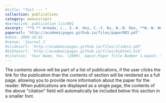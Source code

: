 ```yaml
---
#title: "Test --- "
collection: publications
category: manuscripts
#permalink: publication_list001
excerpt: '**3.** Armada, L., S.-K. Hsu, C.-Y. Ku, W.-B. Doo, **W.-N. Wu**, C. Dimalanta, and G. Yumul (2012), Possible northward extension of the Philippine Fault Zone offshore Luzon Island (Philippines), ***Marine Geophysical Research***, 33, 369-377, doi:10.1007/s11001-013-9169-5.'
paperurl: 'http://academicpages.github.io/files/paper003.pdf'
#date: 2009-10-01
#venue: 'Journal 1'
#slidesurl: 'http://academicpages.github.io/files/slides1.pdf'
#bibtexurl: 'http://academicpages.github.io/files/bibtex1.bib'
#citation: 'Your Name, You. (2009). &quot;Paper Title Number 1.&quot; <i>Journal 1</i>. 1(1).'
---
```

The contents above will be part of a list of publications, if the user clicks the link for the publication than the contents of section will be rendered as a full page, allowing you to provide more information about the paper for the reader. When publications are displayed as a single page, the contents of the above "citation" field will automatically be included below this section in a smaller font.
